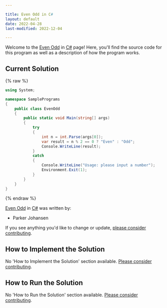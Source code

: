 ```yaml
---

title: Even Odd in C#
layout: default
date: 2022-04-28
last-modified: 2022-12-04

---
```


Welcome to the [Even Odd](https://sampleprograms.io/projects/even-odd) in [C#](https://sampleprograms.io/languages/c-sharp) page! Here, you'll find the source code for this program as well as a description of how the program works.

## Current Solution

{% raw %}

```c#
using System;

namespace SamplePrograms
{
    public class EvenOdd
    {
        public static void Main(string[] args)
        {
            try
            {
                int n = int.Parse(args[0]);
                var result = n % 2 == 0 ? "Even" : "Odd";
                Console.WriteLine(result);
            }
            catch
            {
                Console.WriteLine("Usage: please input a number");
                Environment.Exit(1);
            }
        }
    }
}
```

{% endraw %}

[Even Odd](https://sampleprograms.io/projects/even-odd) in [C#](https://sampleprograms.io/languages/c-sharp) was written by:

- Parker Johansen

If you see anything you'd like to change or update, [please consider contributing](https://github.com/TheRenegadeCoder/sample-programs).

## How to Implement the Solution

No 'How to Implement the Solution' section available. [Please consider contributing](https://github.com/TheRenegadeCoder/sample-programs-website).

## How to Run the Solution

No 'How to Run the Solution' section available. [Please consider contributing](https://github.com/TheRenegadeCoder/sample-programs-website).